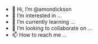 - 👋 Hi, I’m @amondickson
- 👀 I’m interested in ...
- 🌱 I’m currently learning ...
- 💞️ I’m looking to collaborate on ...
- 📫 How to reach me ...

<!---
amondickson/amondickson is a ✨ special ✨ repository because its `README.md` (this file) appears on your GitHub profile.
You can click the Preview link to take a look at your changes.
--->
